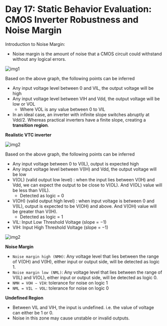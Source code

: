 # Day 17: Static Behavior Evaluation: CMOS Inverter Robustness and Noise Margin

Introduction to Noise Margin:
* Noise margin is the amount of noise that a CMOS circuit could withstand without any logical errors.

![img1]()

Based on the above graph, the following points can be inferred
* Any input voltage level between 0 and VIL, the output voltage will be high
* Any input voltage level between VIH and Vdd, the output voltage will be low or VOL
    * Where VOL is any value between 0 to VIL
* In an ideal case, an inverter with infinite slope switches abruptly at Vdd/2. Whereas practical inverters have a finite slope, creating a **transition region**.

**Realistic VTC inverter** 

![img2]()

Based on the above graph, the following points can be inferred
* Any input voltage between 0 to V(IL), output is expected high
* Any input voltage level between V(IH) and Vdd, the output voltage will be low
* V(OL) (valid output low level) : when the input lies between V(IH) and Vdd, we can expect the output to be close to V(OL). And V(OL) value will be less than V(IL).
    * Detected as logic = 0
* V(OH) (valid output high level) : when input voltage is between 0 and V(IL), output is expected to be V(OH) and above. And V(OH) value will be greater than V(IH).
    * Detected as logic = 1
* VIL: Input Low Threshold Voltage (slope = −1)
* VIH: Input High Threshold Voltage (slope = −1)  

![img2]()  

**Noise Margin**
* `Noise margin high (NMH)`: Any voltage level that lies between the range of V(OH) and V(IH), either input or output side, will be detected as logic 1.
* `Noise margin low (NML)`: Any voltage level that lies between the range of V(IL) and V(OL), either input or output side, will be detected as logic 0.
* `NMH = VOH − VIH`: tolerance for noise on logic 1
* `NML = VIL − VOL`: tolerance for noise on logic 0

**Undefined Region**
* Between VIL and VIH, the input is undefined. i.e. the value of voltage can either be 1 or 0.
* Noise in this zone may cause unstable or invalid outputs.
